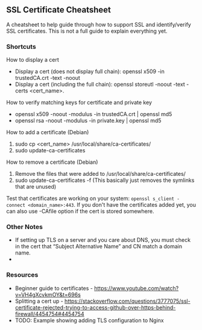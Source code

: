 ## SSL Certificate Cheatsheet ##
A cheatsheet to help guide through how to support SSL and identify/verify SSL certificates. This is not a full guide to explain everything yet.

### Shortcuts ###
How to display a cert
* Display a cert (does not display full chain): openssl x509 -in trustedCA.crt -text -noout
* Display a cert (including the full chain): openssl storeutl -noout -text -certs <cert_name>.

How to verify matching keys for certificate and private key
* openssl x509 -noout -modulus -in trustedCA.crt | openssl md5
* openssl rsa -noout -modulus -in private.key | openssl md5

How to add a certificate (Debian)
1. sudo cp <cert_name> /usr/local/share/ca-certificates/
2. sudo update-ca-certificates

How to remove a certificate (Debian)
1. Remove the files that were added to /usr/local/share/ca-certificates/
2. sudo update-ca-certificates -f (This basically just removes the symlinks that are unused)

Test that certificates are working on your system: `openssl s_client -connect <domain_name>:443`. If you don't have the certificates added yet, you can also use -CAfile option
if the cert is stored somewhere.




### Other Notes ###
* If setting up TLS on a server and you care about DNS, you must check in the cert that “Subject Alternative Name” and CN match a domain name.
*   

### Resources ###
* Beginner guide to certificates - https://www.youtube.com/watch?v=VH4gXcvkmOY&t=696s
* Splitting a cert up - https://stackoverflow.com/questions/3777075/ssl-certificate-rejected-trying-to-access-github-over-https-behind-firewall/4454754#4454754
* TODO: Example showing adding TLS configuration to Nginx